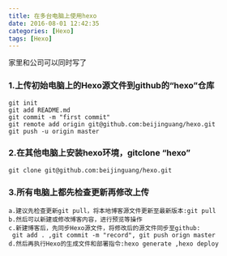 ```yaml
---
title: 在多台电脑上使用hexo
date: 2016-08-01 12:42:35
categories: [Hexo]
tags: [Hexo]
---
```


家里和公司可以同时写了
<!-- more -->
### 1.上传初始电脑上的Hexo源文件到github的“hexo”仓库
    git init
    git add README.md
    git commit -m "first commit"
    git remote add origin git@github.com:beijinguang/hexo.git
    git push -u origin master
### 2.在其他电脑上安装hexo环境，gitclone “hexo”
    git clone git@github.com:beijinguang/hexo.git
### 3.所有电脑上都先检查更新再修改上传
    a.建议先检查更新git pull，将本地博客源文件更新至最新版本:git pull
    b.然后可以新建或修改博客内容，进行预览等操作
    c.新建博客后，先同步Hexo源文件，将修改后的源文件同步至github:
     git add . ,git commit -m "record", git push orign master
    d.然后再执行Hexo的生成文件和部署指令:hexo generate ,hexo deploy

